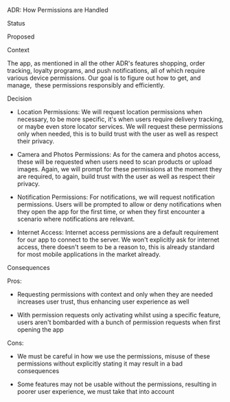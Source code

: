 ADR: How Permissions are Handled

Status

Proposed

Context

The app, as mentioned in all the other ADR's features shopping, order tracking, loyalty programs, and push notifications, all of which require various device permissions. Our goal is to figure out how to get, and manage,  these permissions responsibly and efficiently.

Decision

- Location Permissions: We will request location permissions when necessary, to be more specific, it's when users require delivery tracking, or maybe even store locator services. We will request these permissions only when needed, this is to build trust with the user as well as respect their privacy.

- Camera and Photos Permissions: As for the camera and photos access, these will be requested when users need to scan products or upload images. Again, we will prompt for these permissions at the moment they are required, to again, build trust with the user as well as respect their privacy.

- Notification Permissions: For notifications, we will request notification permissions. Users will be prompted to allow or deny notifications when they open the app for the first time, or when they first encounter a scenario where notifications are relevant.

- Internet Access: Internet access permissions are a default requirement for our app to connect to the server. We won't explicitly ask for internet access, there doesn't seem to be a reason to, this is already standard for most mobile applications in the market already.

Consequences

Pros:

- Requesting permissions with context and only when they are needed increases user trust, thus enhancing user experience as well

- With permission requests only activating whilst using a specific feature, users aren't bombarded with a bunch of permission requests when first opening the app

Cons:

- We must be careful in how we use the permissions, misuse of these permissions without explicitly stating it may result in a bad consequences

- Some features may not be usable without the permissions, resulting in poorer user experience, we must take that into account